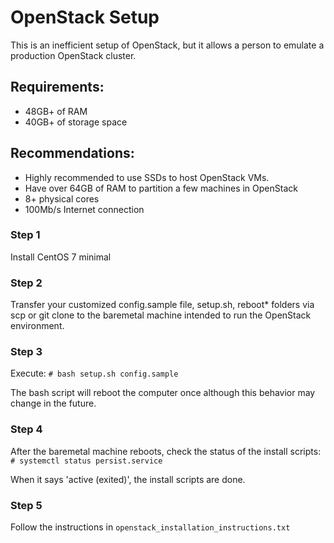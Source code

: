 # OpenStack Setup

This is an inefficient setup of OpenStack, but it allows a person to emulate a production OpenStack cluster.

## Requirements:

- 48GB+ of RAM
- 40GB+ of storage space

## Recommendations:

- Highly recommended to use SSDs to host OpenStack VMs.
- Have over 64GB of RAM to partition a few machines in OpenStack
- 8+ physical cores
- 100Mb/s Internet connection


### Step 1
Install CentOS 7 minimal

### Step 2
Transfer your customized config.sample file, setup.sh, reboot* folders via scp or git clone to the baremetal machine intended to run the OpenStack environment.

### Step 3
Execute: `# bash setup.sh config.sample `

The bash script will reboot the computer once although this behavior may change in the future.

### Step 4
After the baremetal machine reboots, check the status of the install scripts: `# systemctl status persist.service `

When it says 'active (exited)', the install scripts are done.

### Step 5
Follow the instructions in `openstack_installation_instructions.txt`
